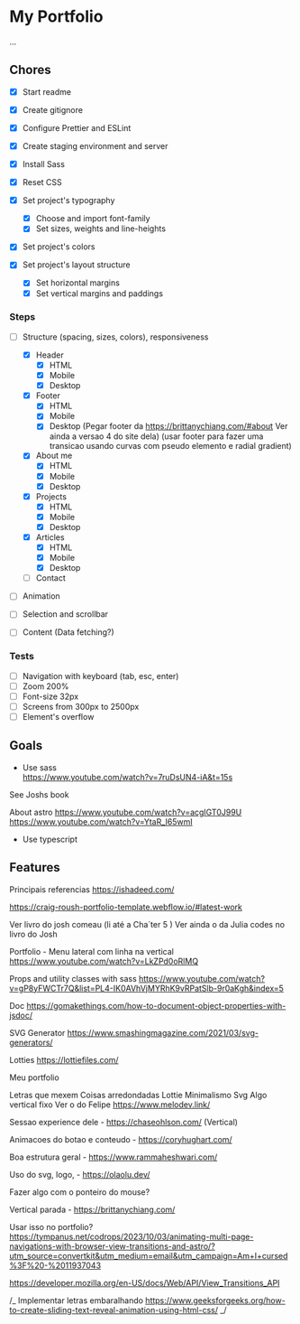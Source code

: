 # My Portfolio

...

## Chores

- [x] Start readme
- [x] Create gitignore
- [x] Configure Prettier and ESLint
- [x] Create staging environment and server
- [x] Install Sass
- [x] Reset CSS

- [x] Set project's typography

  - [x] Choose and import font-family
  - [x] Set sizes, weights and line-heights

- [x] Set project's colors

- [x] Set project's layout structure

  - [x] Set horizontal margins
  - [x] Set vertical margins and paddings

### Steps

- [ ] Structure (spacing, sizes, colors), responsiveness

  - [x] Header
    - [x] HTML
    - [x] Mobile
    - [x] Desktop
  - [x] Footer
    - [x] HTML
    - [x] Mobile
    - [x] Desktop
          (Pegar footer da https://brittanychiang.com/#about Ver ainda a versao 4 do site dela)
          (usar footer para fazer uma transicao usando curvas com pseudo elemento e radial gradient)
  - [x] About me
    - [x] HTML
    - [x] Mobile
    - [x] Desktop
  - [x] Projects
    - [x] HTML
    - [x] Mobile
    - [x] Desktop
  - [x] Articles
    - [x] HTML
    - [x] Mobile
    - [x] Desktop
  - [ ] Contact

- [ ] Animation

- [ ] Selection and scrollbar

- [ ] Content (Data fetching?)

### Tests

- [ ] Navigation with keyboard (tab, esc, enter)
- [ ] Zoom 200%
- [ ] Font-size 32px
- [ ] Screens from 300px to 2500px
- [ ] Element's overflow

## Goals

- Use sass  
  https://www.youtube.com/watch?v=7ruDsUN4-iA&t=15s

See Joshs book

About astro
https://www.youtube.com/watch?v=acgIGT0J99U
https://www.youtube.com/watch?v=YtaR_I65wmI

- Use typescript

## Features

Principais referencias
https://ishadeed.com/

https://craig-roush-portfolio-template.webflow.io/#latest-work

Ver livro do josh comeau (li até a Cha´ter 5 )
Ver ainda o da Julia codes no livro do Josh

Portfolio - Menu lateral com linha na vertical https://www.youtube.com/watch?v=LkZPd0oRlMQ

Props and utility classes with sass https://www.youtube.com/watch?v=gP8yFWCTr7Q&list=PL4-IK0AVhVjMYRhK9vRPatSlb-9r0aKgh&index=5

Doc https://gomakethings.com/how-to-document-object-properties-with-jsdoc/

SVG Generator https://www.smashingmagazine.com/2021/03/svg-generators/

Lotties https://lottiefiles.com/

Meu portfolio

Letras que mexem
Coisas arredondadas
Lottie
Minimalismo
Svg
Algo vertical fixo
Ver o do Felipe https://www.melodev.link/

Sessao experience dele - https://chaseohlson.com/ (Vertical)

Animacoes do botao e conteudo - https://coryhughart.com/

Boa estrutura geral - https://www.rammaheshwari.com/

Uso do svg, logo, - https://olaolu.dev/

Fazer algo com o ponteiro do mouse?

Vertical parada - https://brittanychiang.com/

Usar isso no portfolio? https://tympanus.net/codrops/2023/10/03/animating-multi-page-navigations-with-browser-view-transitions-and-astro/?utm_source=convertkit&utm_medium=email&utm_campaign=Am+I+cursed%3F%20-%2011937043

https://developer.mozilla.org/en-US/docs/Web/API/View_Transitions_API

/_ Implementar letras embaralhando
https://www.geeksforgeeks.org/how-to-create-sliding-text-reveal-animation-using-html-css/ _/
